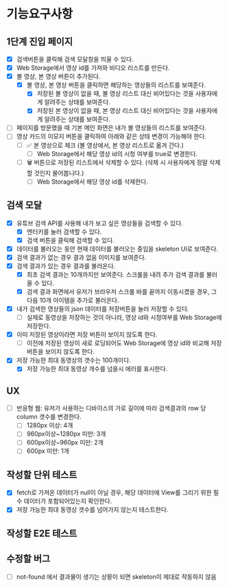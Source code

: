 # 기능요구사항

## 1단계 진입 페이지

- [X] 검색버튼을 클릭해 검색 모달창을 띄울 수 있다. 
- [X] Web Storage에서 영상 id를 가져와 비디오 리스트를 만든다.
- [X] 볼 영상, 본 영상 버튼이 추가된다.
  - [X] 볼 영상, 본 영상 버튼을 클릭하면 해당하는 영상들의 리스트를 보여준다.
    - [X] 저장된 볼 영상이 없을 때, 볼 영상 리스트 대신 비어있다는 것을 사용자에게 알려주는 상태를 보여준다.
    - [X] 저장된 본 영상이 없을 때, 본 영상 리스트 대신 비어있다는 것을 사용자에게 알려주는 상태를 보여준다.
- [ ] 페이지를 방문했을 때 기본 메인 화면은 내가 볼 영상들의 리스트를 보여준다.
- [ ] 영상 카드의 이모지 버튼을 클릭하여 아래와 같은 상태 변경이 가능해야 한다.
  - [ ] ✅ 본 영상으로 체크 (볼 영상에서, 본 영상 리스트로 옮겨 간다.)
    - [ ] Web Storage에서 해당 영상 id의 시청 여부를 true로 변경한다.
  - [ ] 🗑️ 버튼으로 저장된 리스트에서 삭제할 수 있다. (삭제 시 사용자에게 정말 삭제할 것인지 물어봅니다.)
    - [ ] Web Storage에서 해당 영상 id를 삭제한다.

## 검색 모달

- [X] 유튜브 검색 API를 사용해 내가 보고 싶은 영상들을 검색할 수 있다.
  - [X] 엔터키를 눌러 검색할 수 있다.
  - [X] 검색 버튼을 클릭해 검색할 수 있다.
- [X] 데이터를 불러오는 동안 현재 데이터를 불러오는 중임을 skeleton UI로 보여준다.
- [X] 검색 결과가 없는 경우 결과 없음 이미지를 보여준다.
- [X] 검색 결과가 있는 경우 결과를 불러온다.
  - [X] 최초 검색 결과는 10개까지만 보여준다. 스크롤을 내려 추가 검색 결과를 불러올 수 있다.
  - [X] 검색 결과 화면에서 유저가 브라우저 스크롤 바를 끝까지 이동시켰을 경우, 그 다음 10개 아이템을 추가로 불러온다.
- [X] 내가 검색한 영상들의 json 데이터를 저장버튼을 눌러 저장할 수 있다.
  - [ ] 실제로 동영상을 저장하는 것이 아니라, 영상 id와 시청여부를 Web Storage에 저장한다.
- [X] 이미 저장된 영상이라면 저장 버튼이 보이지 않도록 한다.
  - [ ] 이전에 저장된 영상이 새로 로딩되어도 Web Storage에 영상 id와 비교해 저장 버튼을 보이지 않도록 한다. 
- [X] 저장 가능한 최대 동영상의 갯수는 100개이다.
  - [X] 저장 가능한 최대 동영상 개수를 넘을시 에러를 표시한다.

## UX

- [ ] 반응형 웹: 유저가 사용하는 디바이스의 가로 길이에 따라 검색결과의 row 당 column 갯수를 변경한다.
  - [ ] 1280px 이상: 4개
  - [ ] 960px이상~1280px 미만: 3개
  - [ ] 600px이상~960px 미만: 2개
  - [ ] 600px 미만: 1개

## 작성할 단위 테스트

- [X] fetch로 가져온 데이터가 null이 아닐 경우, 해당 데이터에 View를 그리기 위한 필수 데이터가 포함되어있는지 확인한다.
- [X] 저장 가능한 최대 동영상 갯수를 넘어가지 않는지 테스트한다.

## 작성할 E2E 테스트

## 수정할 버그

- [ ] not-found 에서 결과물이 생기는 상황이 되면 skeleton이 제대로 작동하지 않음